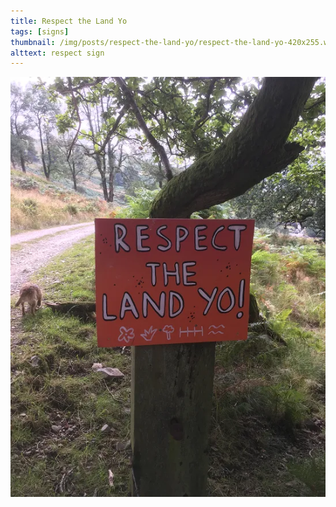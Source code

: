 ```yaml
---
title: Respect the Land Yo
tags: [signs]
thumbnail: /img/posts/respect-the-land-yo/respect-the-land-yo-420x255.webp
alttext: respect sign
---
```


![respect the land](/img/posts/respect-the-land-yo/respect-the-land-yo.webp)
